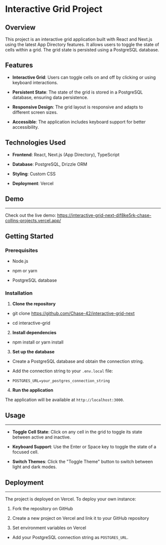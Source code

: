 # Interactive Grid Project

## Overview

This project is an interactive grid application built with React and Next.js using the latest App Directory features. It allows users to toggle the state of cells within a grid. The grid state is persisted using a PostgreSQL database.

## Features

-  **Interactive Grid**: Users can toggle cells on and off by clicking or using keyboard interactions.

-  **Persistent State**: The state of the grid is stored in a PostgreSQL database, ensuring data persistence.

-  **Responsive Design**: The grid layout is responsive and adapts to different screen sizes.

-  **Accessible**: The application includes keyboard support for better accessibility.

## Technologies Used

-  **Frontend**: React, Next.js (App Directory), TypeScript

-  **Database**: PostgreSQL, Drizzle ORM

-  **Styling**: Custom CSS

-  **Deployment**: Vercel

## Demo

----

Check out the live demo: https://interactive-grid-next-dif8ke5rk-chase-collins-projects.vercel.app/


## Getting Started

### Prerequisites

- Node.js

- npm or yarn

- PostgreSQL database

### Installation

1.  **Clone the repository**

  - git clone https://github.com/Chase-42/interactive-grid-next

  - cd interactive-grid

2.  **Install dependencies**

  - npm install or yarn install

3.  **Set up the database**

  - Create a PostgreSQL database and obtain the connection string.

  - Add the connection string to your `.env.local` file:

-   `POSTGRES_URL=your_postgres_connection_string`

4.  **Run the application**

The application will be available at `http://localhost:3000`.

## Usage

-----

-  **Toggle Cell State**: Click on any cell in the grid to toggle its state between active and inactive.

-  **Keyboard Support**: Use the Enter or Space key to toggle the state of a focused cell.

-  **Switch Themes**: Click the "Toggle Theme" button to switch between light and dark modes.

## Deployment

----------

The project is deployed on Vercel. To deploy your own instance:

1. Fork the repository on GitHub

2. Create a new project on Vercel and link it to your GitHub repository

3. Set environment variables on Vercel

- Add your PostgreSQL connection string as `POSTGRES_URL`.



